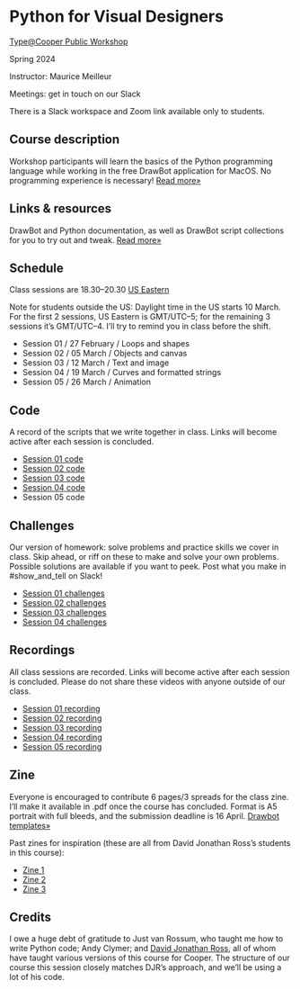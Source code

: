 # Python for Visual Designers

[Type@Cooper Public Workshop](https://coopertype.org/events/python-for-visual-designers-2)

Spring 2024

Instructor: Maurice Meilleur

Meetings: get in touch on our Slack

There is a Slack workspace and Zoom link available only to students.

## Course description
Workshop participants will learn the basics of the Python programming language while working in the free DrawBot application for MacOS. No programming experience is necessary! [Read more»](course_info/info.md)

## Links & resources
DrawBot and Python documentation, as well as DrawBot script collections for you to try out and tweak. [Read more»](resources/resources.md)

## Schedule
Class sessions are 18.30–20.30 [US Eastern](https://www.timeanddate.com/worldclock/converter.html)

Note for students outside the US: Daylight time in the US starts 10 March. For the first 2 sessions, US Eastern is GMT/UTC–5; for the remaining 3 sessions it’s GMT/UTC–4. I’ll try to remind you in class before the shift.

- Session 01 / 27 February / Loops and shapes
- Session 02 / 05 March	/ Objects and canvas
- Session 03 / 12 March	/ Text and image
- Session 04 / 19 March	/ Curves and formatted strings
- Session 05 / 26 March	/ Animation

## Code
A record of the scripts that we write together in class. Links will become active after each session is concluded.

- [Session 01 code](session_01/code)
- [Session 02 code](session_02/code)
- [Session 03 code](session_03/code)
- [Session 04 code](session_04/code)
- Session 05 code

## Challenges
Our version of homework: solve problems and practice skills we cover in class. Skip ahead, or riff on these to make and solve your own problems. Possible solutions are available if you want to peek. Post what you make in #show_and_tell on Slack!

- [Session 01 challenges](session_01/challenges)
- [Session 02 challenges](session_02/challenges)
- [Session 03 challenges](session_03/challenges)
- [Session 04 challenges](session_04/challenges)

## Recordings
All class sessions are recorded. Links will become active after each session is concluded. Please do not share these videos with anyone outside of our class.

- [Session 01 recording](https://drive.google.com/file/d/1txmk_Fea9CiO52sLYV8YJ2c26-0pVCVF/view?usp=drive_link)
- [Session 02 recording](https://drive.google.com/file/d/1lm3y9XF9cSYutA3J-GVRqpAStfp9iLBT/view?usp=drive_link)
- [Session 03 recording](https://drive.google.com/file/d/1A5joonphE5xwo1R6i-UJj6zfN0scuZ3E/view?usp=drive_link)
- [Session 04 recording](https://drive.google.com/file/d/1tlaK-tq_2XarP8LlN0bw9tUUh3ai_unp/view?usp=drive_link)
- [Session 05 recording](https://drive.google.com/file/d/1sIN2DXA7G-9jQaIBLopY4-7FmiNX4jcE/view?usp=drive_link)

## Zine
Everyone is encouraged to contribute 6 pages/3 spreads for the class zine. I’ll make it available in .pdf once the course has concluded. Format is A5 portrait with full bleeds, and the submission deadline is 16 April. [Drawbot templates»](zine)

Past zines for inspiration (these are all from David Jonathan Ross’s students in this course):
- [Zine 1](https://drive.google.com/file/d/1lV9MC17-bLOm1kO5i_7HHkMTIs5AuWQz/view?usp=sharing)
- [Zine 2](https://drive.google.com/file/d/1QkG4PNCQ0CyT_iGlrTddg8verCWzMWaD/view?usp=sharing)
- [Zine 3](https://drive.google.com/file/d/1ft18oUZN-dkg-9s5YXBdLPMF0G8J4Vdq/view?usp=sharing)

## Credits
I owe a huge debt of gratitude to Just van Rossum, who taught me how to write Python code; Andy Clymer; and [David Jonathan Ross](https://djr.com/), all of whom have taught various versions of this course for Cooper. The structure of our course this session closely matches DJR’s approach, and we’ll be using a lot of his code.
